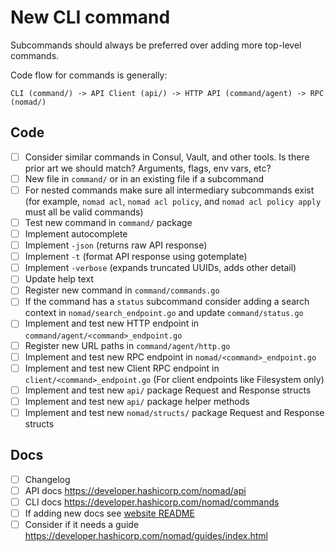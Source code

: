 # New CLI command

Subcommands should always be preferred over adding more top-level commands.

Code flow for commands is generally:

```
CLI (command/) -> API Client (api/) -> HTTP API (command/agent) -> RPC (nomad/)
```

## Code

* [ ] Consider similar commands in Consul, Vault, and other tools. Is there
  prior art we should match? Arguments, flags, env vars, etc?
* [ ] New file in `command/` or in an existing file if a subcommand
* [ ] For nested commands make sure all intermediary subcommands exist (for
  example, `nomad acl`, `nomad acl policy`, and `nomad acl policy apply` must
  all be valid commands)
* [ ] Test new command in `command/` package
* [ ] Implement autocomplete
* [ ] Implement `-json` (returns raw API response)
* [ ] Implement `-t` (format API response using gotemplate)
* [ ] Implement `-verbose` (expands truncated UUIDs, adds other detail)
* [ ] Update help text
* [ ] Register new command in `command/commands.go`
* [ ] If the command has a `status` subcommand consider adding a search context
  in `nomad/search_endpoint.go` and update `command/status.go`
* [ ] Implement and test new HTTP endpoint in `command/agent/<command>_endpoint.go`
* [ ] Register new URL paths in `command/agent/http.go`
* [ ] Implement and test new RPC endpoint in `nomad/<command>_endpoint.go`
* [ ] Implement and test new Client RPC endpoint in
  `client/<command>_endpoint.go` (For client endpoints like Filesystem only)
* [ ] Implement and test new `api/` package Request and Response structs
* [ ] Implement and test new `api/` package helper methods
* [ ] Implement and test new `nomad/structs/` package Request and Response structs

## Docs

* [ ] Changelog
* [ ] API docs https://developer.hashicorp.com/nomad/api
* [ ] CLI docs https://developer.hashicorp.com/nomad/commands
* [ ] If adding new docs see [website README](../website/README.md#editing-navigation-sidebars)
* [ ] Consider if it needs a guide https://developer.hashicorp.com/nomad/guides/index.html
